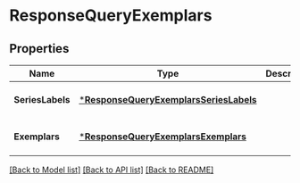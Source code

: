 # ResponseQueryExemplars

## Properties
Name | Type | Description | Notes
------------ | ------------- | ------------- | -------------
**SeriesLabels** | [***ResponseQueryExemplarsSeriesLabels**](responseQuery_exemplars_seriesLabels.md) |  | [optional] [default to null]
**Exemplars** | [***ResponseQueryExemplarsExemplars**](responseQuery_exemplars_exemplars.md) |  | [optional] [default to null]

[[Back to Model list]](../README.md#documentation-for-models) [[Back to API list]](../README.md#documentation-for-api-endpoints) [[Back to README]](../README.md)

